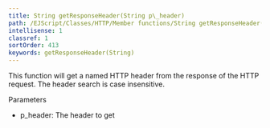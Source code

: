 ```yaml
---
title: String getResponseHeader(String p\_header)
path: /EJScript/Classes/HTTP/Member functions/String getResponseHeader(String p_header)
intellisense: 1
classref: 1
sortOrder: 413
keywords: getResponseHeader(String)
---
```


This function will get a named HTTP header from the response of the HTTP request.
The header search is case insensitive.

Parameters


- p\_header: The header to get


